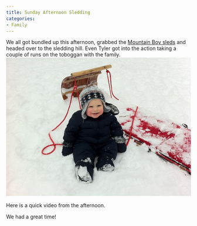 ```yaml
---
title: Sunday Afternoon Sledding
categories:
- Family
---
```


We all got bundled up this afternoon, grabbed the [Mountain Boy sleds](/thingelstad/mountain-boy-sleds-arrived) and headed over to the sledding hill. Even Tyler got into the action taking a couple of runs on the toboggan with the family.
[![](/assets/posts/2011/IMG_0630.jpg)](/assets/posts/2011/IMG_0630.jpg)

Here is a quick video from the afternoon.


  


We had a great time!
